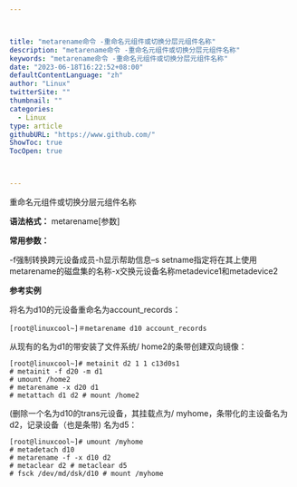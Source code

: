 ```yaml
---



title: "metarename命令 -重命名元组件或切换分层元组件名称"
description: "metarename命令 -重命名元组件或切换分层元组件名称"
keywords: "metarename命令 -重命名元组件或切换分层元组件名称"
date: "2023-06-18T16:22:52+08:00"
defaultContentLanguage: "zh"
author: "Linux"
twitterSite: ""
thumbnail: ""
categories:
  - Linux
type: article
githubURL: "https://www.github.com/"
ShowToc: true
TocOpen: true



---
```


重命名元组件或切换分层元组件名称

**语法格式：** metarename[参数]

**常用参数：**

-f强制转换跨元设备成员-h显示帮助信息–s setname指定将在其上使用metarename的磁盘集的名称-x交换元设备名称metadevice1和metadevice2

**参考实例**

将名为d10的元设备重命名为account_records：

```
[root@linuxcool~]＃metarename d10 account_records
```

从现有的名为d1的带安装了文件系统/ home2的条带创建双向镜像：

```
[root@linuxcool~]# metainit d2 1 1 c13d0s1
# metainit -f d20 -m d1
# umount /home2
# metarename -x d20 d1
# metattach d1 d2 # mount /home2
```

(删除一个名为d10的trans元设备，其挂载点为/ myhome，条带化的主设备名为d2，记录设备（也是条带) 名为d5：

```
[root@linuxcool~]# umount /myhome
# metadetach d10
# metarename -f -x d10 d2
# metaclear d2 # metaclear d5
# fsck /dev/md/dsk/d10 # mount /myhome
```